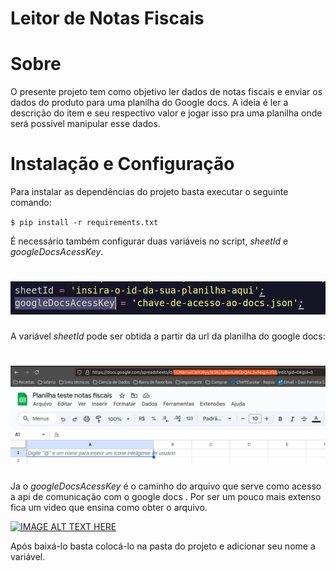 # Leitor de Notas Fiscais

# Sobre

O presente projeto tem como objetivo ler dados de notas fiscais e enviar os dados do produto para uma planilha do Google docs. A ideia é ler a descrição do item e seu respectivo valor
e jogar isso pra uma planilha onde será possível manipular esse dados.

# Instalação e Configuração

Para instalar as dependências do projeto basta executar o seguinte comando:

`$ pip install -r requirements.txt`

É necessário também configurar duas variáveis no script, _sheetId_ e _googleDocsAcessKey_.

<h1>
  <img alt="img_codigo" title="img_codigo" src="/img/img_codigo.png">  
</h1>

A variável _sheetId_ pode ser obtida a partir da url da planilha do google docs:

<h1>
  <img alt="img_planilha" title="img_planilha" src="/img/img_url_planilha.png">  
</h1>

Ja o _googleDocsAcessKey_ é o caminho do arquivo que serve como acesso a api de comunicação com o google docs . Por ser um pouco mais extenso fica um video que ensina como obter o arquivo.

[![IMAGE ALT TEXT HERE](https://img.youtube.com/vi/w533wJuilao/0.jpg)](https://www.youtube.com/watch?v=w533wJuilao)

Após baixá-lo basta colocá-lo na pasta do projeto e adicionar seu nome a variável.
